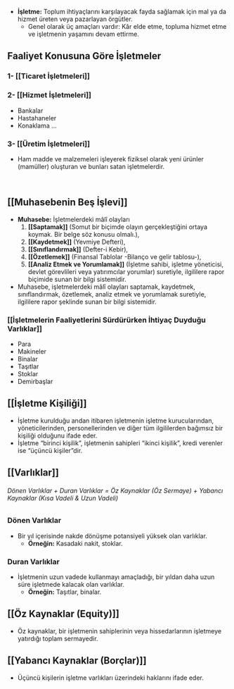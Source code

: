 - **İşletme:** Toplum ihtiyaçlarını karşılayacak fayda sağlamak için mal ya da hizmet üreten veya pazarlayan örgütler. 
	- Genel olarak üç amaçları vardır: Kâr elde etme, topluma hizmet etme ve işletmenin yaşamını devam ettirme.
## Faaliyet Konusuna Göre İşletmeler
### 1- [[Ticaret İşletmeleri]]
### 2- [[Hizmet İşletmeleri]]
- Bankalar
- Hastahaneler
- Konaklama ...
### 3- [[Üretim İşletmeleri]]
- Ham madde ve malzemeleri işleyerek fiziksel olarak yeni ürünler (mamüller) oluşturan ve bunları satan işletmelerdir.
<br>

## **[[Muhasebenin Beş İşlevi]]**
- **Muhasebe:** İşletmelerdeki mâlî olayları 
  1. **[[Saptamak]]** (Somut bir biçimde olayın gerçekleştiğini ortaya koymak. Bir belge söz konusu olmalı.), 
  2. **[[Kaydetmek]]** (Yevmiye Defteri), 
  3. **[[Sınıflandırmak]]** (Defter-i Kebir), 
  4. **[[Özetlemek]]** (Finansal Tablolar -Bilanço ve gelir tablosu-), 
  5. **[[Analiz Etmek ve Yorumlamak]]** (İşletme sahibi, işletme yöneticisi, devlet görevlileri veya yatırımcılar yorumlar) 
     suretiyle, ilgililere rapor biçimide sunan bir bilgi sistemidir.
- Muhasebe, işletmelerdeki mâlî olayları saptamak, kaydetmek, sınıflandırmak, özetlemek, analiz etmek ve yorumlamak suretiyle, ilgililere rapor şeklinde sunan bir bilgi sistemidir.

### [[İşletmelerin Faaliyetlerini Sürdürürken İhtiyaç Duyduğu Varlıklar]]
- Para
- Makineler
- Binalar
- Taşıtlar
- Stoklar
- Demirbaşlar
## **[[İşletme Kişiliği]]**
- İşletme kurulduğu andan itibaren işletmenin işletme kurucularından, yöneticilerinden, personellerinden ve diğer tüm ilgililerden bağımsız bir kişiliği olduğunu ifade eder.
- İşletme “birinci kişilik”, 
  işletmenin sahipleri “ikinci kişilik”, 
  kredi verenler ise “üçüncü kişiler”dir.
## [[Varlıklar]]

###### Dönen Varlıklar + Duran Varlıklar = Öz Kaynaklar (Öz Sermaye) + Yabancı Kaynaklar (Kısa Vadeli & Uzun Vadeli)

### Dönen Varlıklar
- Bir yıl içerisinde nakde dönüşme potansiyeli yüksek olan varlıklar.
	- **Örneğin:** Kasadaki nakit, stoklar.
### Duran Varlıklar
- İşletmenin uzun vadede kullanmayı amaçladığı, bir yıldan daha uzun süre işletmede kalacak olan varlıklar.
	- **Örneğin:** Taşıtlar, binalar.
## [[Öz Kaynaklar (Equity)]]
- Öz kaynaklar, bir işletmenin sahiplerinin veya hissedarlarının işletmeye yatırdığı toplam sermayedir.
## [[Yabancı Kaynaklar (Borçlar)]]
- Üçüncü kişilerin işletme varlıkları üzerindeki haklarını ifade eder.

